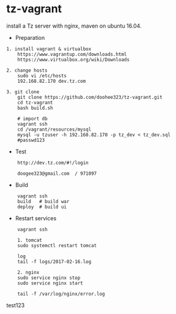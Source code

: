 # tz-vagrant

install a Tz server with nginx, maven on ubuntu 16.04. 

- Preparation
```
1. install vagrant & virtualbox
	https://www.vagrantup.com/downloads.html
	https://www.virtualbox.org/wiki/Downloads
	
2. change hosts
	sudo vi /etc/hosts
	192.168.82.170 dev.tz.com	

3. git clone 
	git clone https://github.com/doohee323/tz-vagrant.git
	cd tz-vagrant
	bash build.sh

	# import db
	vagrant ssh	
	cd /vagrant/resources/mysql
	mysql -u tzuser -h 192.168.82.170 -p tz_dev < tz_dev.sql 
	#passwd123
```

- Test
```
	http://dev.tz.com/#!/login	
	
	doogee323@gmail.com  / 971097
```

- Build
```
	vagrant ssh
	build	# build war
	deploy	# build ui
```

- Restart services
```
	vagrant ssh
	
	1. tomcat
	sudo systemctl restart tomcat
	
	log
	tail -f logs/2017-02-16.log
	
	2. nginx
	sudo service nginx stop
	sudo service nginx start
	
	tail -f /var/log/nginx/error.log
```
test123
